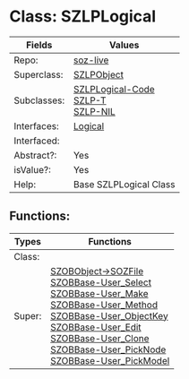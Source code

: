 
# Class:	SZLPLogical

| Fields | Values |
| --------- | --------- |
| Repo: | [soz-live](/repos/soz-live.html) |
| Superclass: | [SZLPObject](SZLPObject.html) |
| Subclasses: | [SZLPLogical-Code](SZLPLogical-Code.html) <br> [SZLP-T](SZLP-T.html) <br> [SZLP-NIL](SZLP-NIL.html) |
| Interfaces: | [Logical](Logical.html) |
| Interfaced: |  |
| Abstract?: | Yes |
| isValue?: | Yes |
| Help: | Base SZLPLogical Class |


## Functions:

| Types | Functions |
| --------- | --------- |
| Class: |  |
| Super: | [SZOBObject->SOZFile](SZOBObject.html) <br> [SZOBBase-User_Select](SZOBBase.html) <br> [SZOBBase-User_Make](SZOBBase.html) <br> [SZOBBase-User_Method](SZOBBase.html) <br> [SZOBBase-User_ObjectKey](SZOBBase.html) <br> [SZOBBase-User_Edit](SZOBBase.html) <br> [SZOBBase-User_Clone](SZOBBase.html) <br> [SZOBBase-User_PickNode](SZOBBase.html) <br> [SZOBBase-User_PickModel](SZOBBase.html) |


